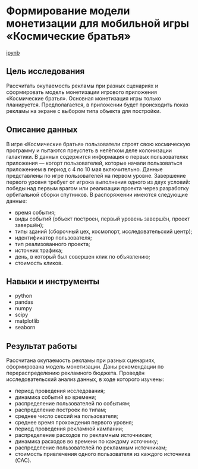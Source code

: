 # Формирование модели монетизации для мобильной игры «Космические братья»

[ipynb](https://github.com/irashtelm/portfolio/blob/2291a6ce126fbfb89dd5f29df62b7cb28ba5e478/space_brothers/space_brothers.ipynb)

## **Цель исследования**

Рассчитать окупаемость рекламы при разных сценариях и сформировать модель монетизации игрового приложения «Космические братья». Основная монетизация игры только планируется. Предполагается, в приложении будет происходить показ рекламы на экране с выбором типа объекта для постройки.

## **Описание данных**

В игре «Космические братья» пользователи строят свою космическую программу и пытаются преуспеть в нелёгком деле колонизации галактики. В данных содержится информация о первых пользователях приложения — когорт пользователей, которые начали пользоваться приложением в период с 4 по 10 мая включительно. Данные представлены по игре пользователей на первом уровне. Завершение первого уровня требует от игрока выполнения одного из двух условий: победы над первым врагом или реализации проекта через разработку орбитальной сборки спутников. В распоряжении имеются следующие данные:

- время события;
- виды событий (объект построен, первый уровень завершён, проект завершён);
- типы зданий (сборочный цех, космопорт, исследовательский центр);
- идентификатор пользователя;
- тип реализованного проекта;
- источник трафика;
- день, в который был совершен клик по объявлению;
- стоимость кликов.

## **Навыки и инструменты**
- python
- pandas
- numpy
- scipy
- matplotlib
- seaborn

## **Результат работы**

Рассчитана окупаемость рекламы при разных сценариях, сформирована модель монетизации. Даны рекомендации по перераспределению рекламного бюджета. Проведён исследовательский анализ данных, в ходе которого изучены:

- период проведения исследования;
- динамика событий во времени;
- распределение пользователей по событиям;
- распределение построек по типам;
- среднее число сессий на пользователя;
- среднее время прохождения первого уровня;
- период проведения рекламной кампании;
- распределение расходов по рекламным источникам;
- динамика расходов во времени по каждому источнику;
- распределение пользователей по рекламным источникам;
- стоимость привлечения одного пользователя из каждого источника (CAC).

